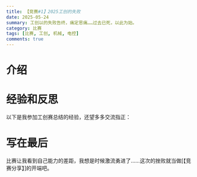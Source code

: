 ```yaml
---
title: 【竞赛#1】2025工创的失败
date: 2025-05-24
summary: 工创以的失败告终，痛定思痛……过去已死，以此为始。
category: 比赛
tags: [比赛, 工创, 机械, 电控]
comments: true
---
```


# 介绍

# 经验和反思

以下是我参加工创赛总结的经验，还望多多交流指正：

# 写在最后

比赛让我看到自己能力的差距，我想是时候激流勇进了……这次的挫败就当做[【竞赛分享】]的开端吧。
